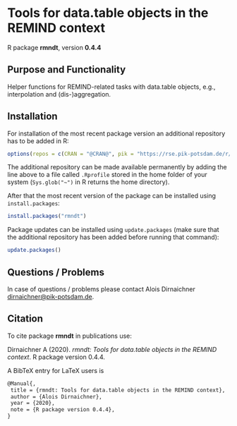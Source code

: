 # Tools for data.table objects in the REMIND context

R package **rmndt**, version **0.4.4**

  

## Purpose and Functionality

Helper functions for REMIND-related tasks with data.table objects, e.g., interpolation and (dis-)aggregation.


## Installation

For installation of the most recent package version an additional repository has to be added in R:

```r
options(repos = c(CRAN = "@CRAN@", pik = "https://rse.pik-potsdam.de/r/packages"))
```
The additional repository can be made available permanently by adding the line above to a file called `.Rprofile` stored in the home folder of your system (`Sys.glob("~")` in R returns the home directory).

After that the most recent version of the package can be installed using `install.packages`:

```r 
install.packages("rmndt")
```

Package updates can be installed using `update.packages` (make sure that the additional repository has been added before running that command):

```r 
update.packages()
```

## Questions / Problems

In case of questions / problems please contact Alois Dirnaichner <dirnaichner@pik-potsdam.de>.

## Citation

To cite package **rmndt** in publications use:

Dirnaichner A (2020). _rmndt: Tools for data.table objects in the
REMIND context_. R package version 0.4.4.

A BibTeX entry for LaTeX users is

 ```latex
@Manual{,
  title = {rmndt: Tools for data.table objects in the REMIND context},
  author = {Alois Dirnaichner},
  year = {2020},
  note = {R package version 0.4.4},
}
```

